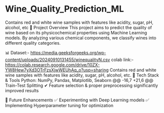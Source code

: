 # Wine_Quality_Prediction_ML
Contains red and white wine samples with features like acidity, sugar, pH, alcohol, etc
📌 Project Overview
This project aims to predict the quality of wine based on its physicochemical properties using Machine Learning models. By analyzing various chemical components, we classify wines into different quality categories.

📊 Dataset:-  https://media.geeksforgeeks.org/wp-content/uploads/20240910131455/winequalityN.csv
colab link:- https://colab.research.google.com/drive/10ZX-YW8Hew7yXd3OTrFzsXjwWEUhAq_o?usp=sharing
Contains red and white wine samples with features like acidity, sugar, pH, alcohol, etc.
🚀 Tech Stack & Tools
Python: NumPy, Pandas, Matplotlib, Seaborn
@@ -16,7 +21,6 @@ Train-Test Splitting
✔ Feature selection & proper preprocessing significantly improved results



🎯 Future Enhancements
✅ Experimenting with Deep Learning models
✅ Implementing Hyperparameter tuning for optimization
